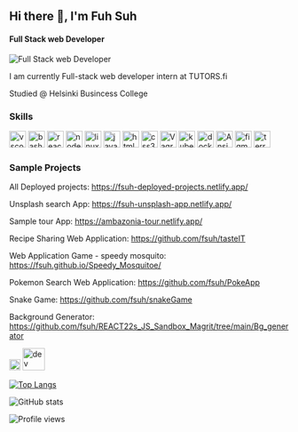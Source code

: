 ## Hi there 👋, I'm Fuh Suh
#### Full Stack web Developer

![Full Stack web Developer](https://media.giphy.com/media/S3azrhWupBm61PszDr/giphy-downsized-large.gif)

I am currently Full-stack web developer intern at TUTORS.fi

Studied @ Helsinki Busincess College


### Skills
<p align="left">
<img src="https://cdn.jsdelivr.net/gh/devicons/devicon/icons/vscode/vscode-original.svg" alt="vscode" width="30" height="30"/>
<img src="https://cdn.jsdelivr.net/gh/devicons/devicon/icons/bash/bash-original.svg" alt="bash" width="30" height="30"/>
<img src="https://cdn.jsdelivr.net/gh/devicons/devicon/icons/react/react-original.svg" alt="react" width="30" height="30"/>
<img src="https://cdn.jsdelivr.net/gh/devicons/devicon/icons/nodejs/nodejs-original.svg" alt="nodejs" width="30" height="30" />
<img src="https://cdn.jsdelivr.net/gh/devicons/devicon/icons/linux/linux-original.svg" alt="linux" width="30" height="30" />
<img src="https://cdn.jsdelivr.net/gh/devicons/devicon/icons/javascript/javascript-original.svg" alt="javascript" width="30" height="30" />
<img src="https://cdn.jsdelivr.net/gh/devicons/devicon/icons/html5/html5-original.svg" alt="html5" width="30" height="30" />
<img src="https://cdn.jsdelivr.net/gh/devicons/devicon/icons/css3/css3-original.svg" alt="css3" width="30" height="30" />
<img src="https://cdn.jsdelivr.net/gh/devicons/devicon/icons/vagrant/vagrant-original.svg" alt="Vagrant" width="30" height="30" />
<img src="https://cdn.jsdelivr.net/gh/devicons/devicon/icons/kubernetes/kubernetes-plain.svg" alt="kubernetes" width="30" height="30" />
<img src="https://cdn.jsdelivr.net/gh/devicons/devicon/icons/docker/docker-original.svg" alt="docker" width="30" height="30" />
<img src="https://cdn.jsdelivr.net/gh/devicons/devicon/icons/ansible/ansible-original.svg" alt="Ansible" width="30" height="30" />
<img src="https://cdn.jsdelivr.net/gh/devicons/devicon/icons/figma/figma-original.svg" alt="figma" width="30" height="30" />
<img src="https://cdn.jsdelivr.net/gh/devicons/devicon/icons/terraform/terraform-original.svg" alt="terraform" width="30" height="30" />         
</p>

### Sample Projects

All Deployed projects: https://fsuh-deployed-projects.netlify.app/

Unsplash search App: https://fsuh-unsplash-app.netlify.app/

Sample tour App: https://ambazonia-tour.netlify.app/

Recipe Sharing Web Application: https://github.com/fsuh/tasteIT

Web Application Game - speedy mosquito: https://fsuh.github.io/Speedy_Mosquitoe/

Pokemon Search Web Application: https://github.com/fsuh/PokeApp

Snake Game: https://github.com/fsuh/snakeGame

Background Generator: https://github.com/fsuh/REACT22s_JS_Sandbox_Magrit/tree/main/Bg_generator






[<img src='https://cdn.jsdelivr.net/npm/simple-icons@3.0.1/icons/github.svg' alt='github' height='20'>](https://github.com/fsuh)  [<img src='https://cdn.jsdelivr.net/npm/simple-icons@3.0.1/icons/dev-dot-to.svg' alt='dev' height='40'>](https://dev.to/fsuh)  

[![Top Langs](https://github-readme-stats.vercel.app/api/top-langs/?username=fsuh)](https://github.com/anuraghazra/github-readme-stats)

![GitHub stats](https://github-readme-stats.vercel.app/api?username=fsuh&show_icons=true&count_private=true)  

![Profile views](https://gpvc.arturio.dev/fsuh)  


<!---
fsuh/fsuh is a ✨ special ✨ repository because its `README.md` (this file) appears on your GitHub profile.
You can click the Preview link to take a look at your changes.
--->
